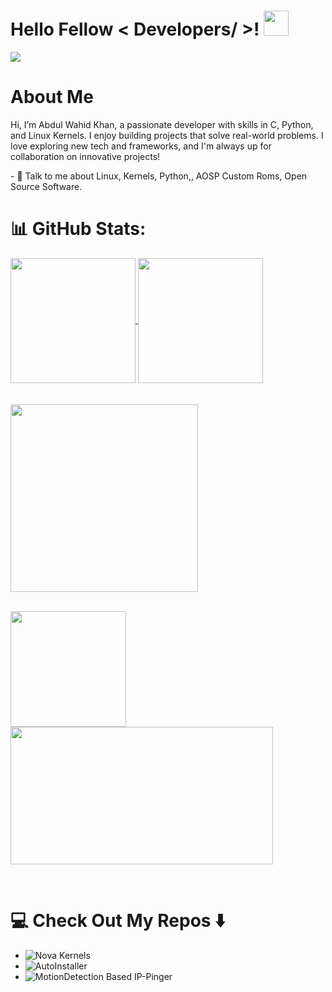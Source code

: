 # Hello Fellow < Developers/ >! <img src = "https://raw.githubusercontent.com/MartinHeinz/MartinHeinz/master/wave.gif" width = 40px> 
[![](https://visitcount.itsvg.in/api?id=wahid7852&icon=0&color=0)](https://visitcount.itsvg.in)

# About Me
<p>
  Hi, I’m Abdul Wahid Khan, a passionate developer with skills in C, Python, and Linux Kernels. I enjoy building projects that solve real-world problems. I love exploring new tech and frameworks, and I'm always up for collaboration on innovative projects!
</p>
- 💬 Talk to me about Linux, Kernels, Python,, AOSP Custom Roms, Open Source Software. 

# 📊 GitHub Stats:
<a href="https://github.com">
  <img height=200 align="center" src="https://github-readme-stats.vercel.app/api?username=Wahid7852" />
</a>
<a href="https://github.com/Wahid7852">
  <img height=200 align="center" src="https://github-readme-stats.vercel.app/api/top-langs?username=Wahid7852&layout=compact&langs_count=8&card_width=360" />
</a><br/><br/><br/>

<!-- Activity Graph -->
<a href="https://github.com/Wahid7852">
<img height=300 src="https://github-readme-activity-graph.vercel.app/graph?username=Wahid7852&bg_color=282c34&color=FDFD96&line=FDFD96&point=FFFFFF&area_color=79FE96&border_radius=22.5&title_color=FDFD96&border_radius=22px"/>
</a><br/><br/>

<img height=185 align="center" src="https://github-readme-stats.vercel.app/api?username=Wahid7852&theme=tokyonight&hide_border=false&include_all_commits=true&count_private=true" /> <img height=220 width=420 align="center" src="https://github-readme-streak-stats.herokuapp.com/?user=Wahid7852&theme=tokyonight&hide_border=false" />

<br/>

# 💻 Check Out My Repos ⬇️
- ![Nova Kernels](github.com/nova-Kernels/)
- ![AutoInstaller](https://github.com/wahid7852/autoInstaller_Proj)
- ![MotionDetection Based IP-Pinger](https://github.com/Wahid7852/MotionDetection_Based_IP-Pinger)
